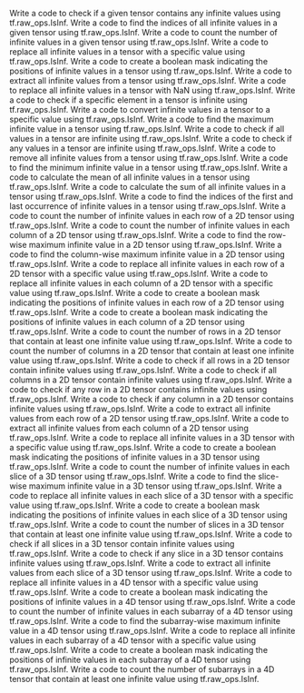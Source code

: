 Write a code to check if a given tensor contains any infinite values using tf.raw_ops.IsInf.
Write a code to find the indices of all infinite values in a given tensor using tf.raw_ops.IsInf.
Write a code to count the number of infinite values in a given tensor using tf.raw_ops.IsInf.
Write a code to replace all infinite values in a tensor with a specific value using tf.raw_ops.IsInf.
Write a code to create a boolean mask indicating the positions of infinite values in a tensor using tf.raw_ops.IsInf.
Write a code to extract all infinite values from a tensor using tf.raw_ops.IsInf.
Write a code to replace all infinite values in a tensor with NaN using tf.raw_ops.IsInf.
Write a code to check if a specific element in a tensor is infinite using tf.raw_ops.IsInf.
Write a code to convert infinite values in a tensor to a specific value using tf.raw_ops.IsInf.
Write a code to find the maximum infinite value in a tensor using tf.raw_ops.IsInf.
Write a code to check if all values in a tensor are infinite using tf.raw_ops.IsInf.
Write a code to check if any values in a tensor are infinite using tf.raw_ops.IsInf.
Write a code to remove all infinite values from a tensor using tf.raw_ops.IsInf.
Write a code to find the minimum infinite value in a tensor using tf.raw_ops.IsInf.
Write a code to calculate the mean of all infinite values in a tensor using tf.raw_ops.IsInf.
Write a code to calculate the sum of all infinite values in a tensor using tf.raw_ops.IsInf.
Write a code to find the indices of the first and last occurrence of infinite values in a tensor using tf.raw_ops.IsInf.
Write a code to count the number of infinite values in each row of a 2D tensor using tf.raw_ops.IsInf.
Write a code to count the number of infinite values in each column of a 2D tensor using tf.raw_ops.IsInf.
Write a code to find the row-wise maximum infinite value in a 2D tensor using tf.raw_ops.IsInf.
Write a code to find the column-wise maximum infinite value in a 2D tensor using tf.raw_ops.IsInf.
Write a code to replace all infinite values in each row of a 2D tensor with a specific value using tf.raw_ops.IsInf.
Write a code to replace all infinite values in each column of a 2D tensor with a specific value using tf.raw_ops.IsInf.
Write a code to create a boolean mask indicating the positions of infinite values in each row of a 2D tensor using tf.raw_ops.IsInf.
Write a code to create a boolean mask indicating the positions of infinite values in each column of a 2D tensor using tf.raw_ops.IsInf.
Write a code to count the number of rows in a 2D tensor that contain at least one infinite value using tf.raw_ops.IsInf.
Write a code to count the number of columns in a 2D tensor that contain at least one infinite value using tf.raw_ops.IsInf.
Write a code to check if all rows in a 2D tensor contain infinite values using tf.raw_ops.IsInf.
Write a code to check if all columns in a 2D tensor contain infinite values using tf.raw_ops.IsInf.
Write a code to check if any row in a 2D tensor contains infinite values using tf.raw_ops.IsInf.
Write a code to check if any column in a 2D tensor contains infinite values using tf.raw_ops.IsInf.
Write a code to extract all infinite values from each row of a 2D tensor using tf.raw_ops.IsInf.
Write a code to extract all infinite values from each column of a 2D tensor using tf.raw_ops.IsInf.
Write a code to replace all infinite values in a 3D tensor with a specific value using tf.raw_ops.IsInf.
Write a code to create a boolean mask indicating the positions of infinite values in a 3D tensor using tf.raw_ops.IsInf.
Write a code to count the number of infinite values in each slice of a 3D tensor using tf.raw_ops.IsInf.
Write a code to find the slice-wise maximum infinite value in a 3D tensor using tf.raw_ops.IsInf.
Write a code to replace all infinite values in each slice of a 3D tensor with a specific value using tf.raw_ops.IsInf.
Write a code to create a boolean mask indicating the positions of infinite values in each slice of a 3D tensor using tf.raw_ops.IsInf.
Write a code to count the number of slices in a 3D tensor that contain at least one infinite value using tf.raw_ops.IsInf.
Write a code to check if all slices in a 3D tensor contain infinite values using tf.raw_ops.IsInf.
Write a code to check if any slice in a 3D tensor contains infinite values using tf.raw_ops.IsInf.
Write a code to extract all infinite values from each slice of a 3D tensor using tf.raw_ops.IsInf.
Write a code to replace all infinite values in a 4D tensor with a specific value using tf.raw_ops.IsInf.
Write a code to create a boolean mask indicating the positions of infinite values in a 4D tensor using tf.raw_ops.IsInf.
Write a code to count the number of infinite values in each subarray of a 4D tensor using tf.raw_ops.IsInf.
Write a code to find the subarray-wise maximum infinite value in a 4D tensor using tf.raw_ops.IsInf.
Write a code to replace all infinite values in each subarray of a 4D tensor with a specific value using tf.raw_ops.IsInf.
Write a code to create a boolean mask indicating the positions of infinite values in each subarray of a 4D tensor using tf.raw_ops.IsInf.
Write a code to count the number of subarrays in a 4D tensor that contain at least one infinite value using tf.raw_ops.IsInf.
